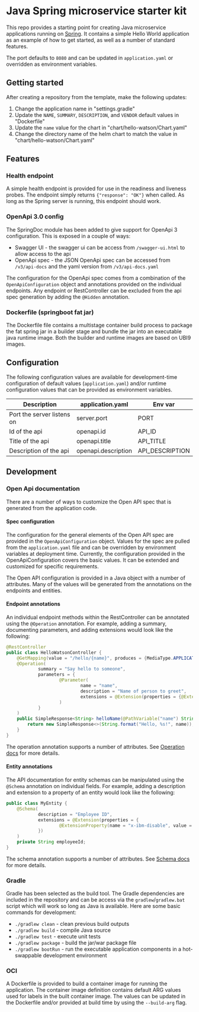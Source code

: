 # Java Spring microservice starter kit

This repo provides a starting point for creating Java microservice applications running on [Spring](https://spring.io/).
It contains a simple Hello World application as an example of how to get started, as well as a number of standard features.

The port defaults to `8080` and can be updated in `application.yaml` or overridden as environment variables.

## Getting started

After creating a repository from the template, make the following updates:

1. Change the application name in "settings.gradle"
2. Update the `NAME`, `SUMMARY`, `DESCRIPTION`, and `VENDOR` default values in "Dockerfile"
3. Update the `name` value for the chart in "chart/hello-watson/Chart.yaml"
4. Change the directory name of the helm chart to match the value in "chart/hello-watson/Chart.yaml"

## Features

### Health endpoint

A simple health endpoint is provided for use in the readiness and liveness probes. The
endpoint simply returns `{"response": "OK"}` when called. As long as the Spring server
is running, this endpoint should work.

### OpenApi 3.0 config

The SpringDoc module has been added to give support for OpenApi 3 configuration. This is
exposed in a couple of ways:

- Swagger UI - the swagger ui can be access from `/swagger-ui.html` to allow access to the api
- OpenApi spec - the JSON OpenApi spec can be accessed from `/v3/api-docs` and the yaml version from `/v3/api-docs.yaml`

The configuration for the OpenApi spec comes from a combination of the `OpenApiConfiguration` object and
annotations provided on the individual endpoints. Any endpoint or RestController can be excluded from the
api spec generation by adding the `@Hidden` annotation.

### Dockerfile (springboot fat jar)

The Dockerfile file contains a multistage container build process to package the fat spring jar in a builder
stage and bundle the jar into an executable java runtime image. Both the builder and runtime images are based
on UBI9 images.

## Configuration

The following configuration values are available for development-time configuration of default values (`application.yaml`)
and/or runtime configuration values that can be provided as environment variables.

| Description                | application.yaml    | Env var         |
|----------------------------|---------------------|-----------------|
| Port the server listens on | server.port         | PORT            |
| Id of the api              | openapi.id          | API_ID          |
| Title of the api           | openapi.title       | API_TITLE       |
| Description of the api     | openapi.description | API_DESCRIPTION |


## Development

### Open Api documentation

There are a number of ways to customize the Open API spec that is generated from the application code.

#### Spec configuration

The configuration for the general elements of the Open API spec are provided in the `OpenApiConfiguration` object.
Values for the spec are pulled from the `application.yaml` file and can be overridden by environment variables at
deployment time. Currently, the configuration provided in the OpenApiConfiguration covers the basic values. It can be extended and
customized for specific requirements.

The Open API configuration is provided in a Java object with a number of attributes. Many of the values will be generated
from the annotations on the endpoints and entities.

#### Endpoint annotations

An individual endpoint methods within the RestController can be annotated using the `@Operation` annotation. For example,
adding a summary, documenting parameters, and adding extensions would look like the following:

```java
@RestController
public class HelloWatsonController {
    @GetMapping(value = "/hello/{name}", produces = {MediaType.APPLICATION_JSON_VALUE})
    @Operation(
            summary = "Say hello to someone",
            parameters = {
                    @Parameter(
                            name = "name",
                            description = "Name of person to greet",
                            extensions = @Extension(properties = {@ExtensionProperty(name = "x-ibm-label", value = "Name")})
                    )
            }
    )
    public SimpleResponse<String> helloName(@PathVariable("name") String name) {
        return new SimpleResponse<>(String.format("Hello, %s!", name));
    }
}
```

The operation annotation supports a number of attributes. See [Operation docs](https://docs.swagger.io/swagger-core/v2.0.0-RC3/apidocs/io/swagger/v3/oas/annotations/Operation.html) for more details.

#### Entity annotations

The API documentation for entity schemas can be manipulated using the `@Schema` annotation
on individual fields. For example, adding a description and extension to a property of an entity would look like the following:

```java
public class MyEntity {
    @Schema(
            description = "Employee ID",
            extensions = @Extension(properties = {
                    @ExtensionProperty(name = "x-ibm-disable", value = "true")
            })
    )
    private String employeeId;
}
```

The schema annotation supports a number of attributes. See [Schema docs](https://docs.swagger.io/swagger-core/v2.0.0-RC3/apidocs/io/swagger/v3/oas/annotations/media/Schema.html) for more details.

### Gradle

Gradle has been selected as the build tool. The Gradle dependencies are included in the repository and can be
access via the `gradlew`/`gradlew.bat` script which will work so long as Java is available. Here are some basic
commands for development:

- `./gradlew clean` - clean previous build outputs
- `./gradlew build` - compile Java source
- `./gradlew test` - execute unit tests
- `./gradlew package` - build the jar/war package file
- `./gradlew bootRun` - run the executable application components in a hot-swappable development environment

### OCI

A Dockerfile is provided to build a container image for running the application. The container image definition
contains default ARG values used for labels in the built container image. The values can be updated in the Dockerfile
and/or provided at build time by using the `--build-arg` flag.






